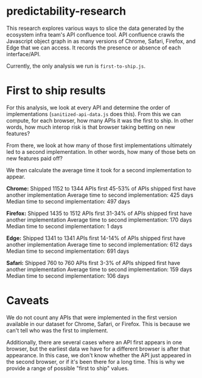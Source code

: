 # predictability-research
This research explores various ways to slice the data generated by the ecosystem infra team's API confluence tool. API confluence crawls the Javascript object graph in as many versions of Chrome, Safari, Firefox, and Edge that we can access. It records the presence or absence of each interface/API.

Currently, the only analysis we run is `first-to-ship.js`.

# First to ship results
For this analysis, we look at every API and determine the order of implementations (`sanitized-api-data.js` does this). From this we can compute, for each browser, how many APIs it was the first to ship. In other words, how much interop risk is that browser taking betting on new features?

From there, we look at how many of those first implementations ultimately led to a second implementation. In other words, how many of those bets on new features paid off?

We then calculate the average time it took for a second implementation to appear.

__Chrome:__
Shipped 1152 to 1344 APIs first
45-53% of APIs shipped first have another implementation
Average time to second implementation: 425 days
Median time to second implementation: 497 days

__Firefox:__
Shipped 1435 to 1512 APIs first
31-34% of APIs shipped first have another implementation
Average time to second implementation: 170 days
Median time to second implementation: 1 days

__Edge:__
Shipped 1341 to 1341 APIs first
14-14% of APIs shipped first have another implementation
Average time to second implementation: 612 days
Median time to second implementation: 691 days

__Safari:__
Shipped 760 to 760 APIs first
3-3% of APIs shipped first have another implementation
Average time to second implementation: 159 days
Median time to second implementation: 106 days

# Caveats
We do not count any APIs that were implemented in the first version available in our dataset for Chrome, Safari, or Firefox. This is because we can't tell who was the first to implement.

Additionally, there are several cases where an API first appears in one browser, but the earliest data we have for a different browser is after that appearance. In this case, we don't know whether the API just appeared in the second browser, or if it's been there for a long time. This is why we provide a range of possible "first to ship" values.
